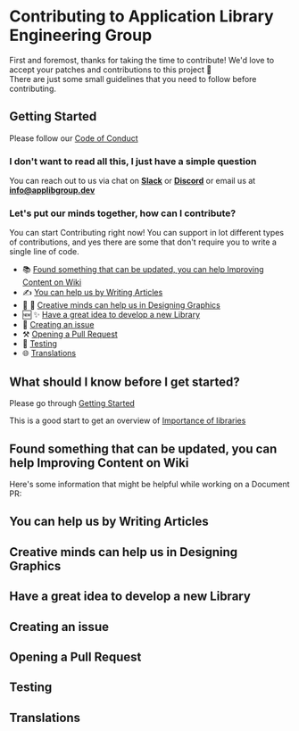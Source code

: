 # Contributing to Application Library Engineering Group

First and foremost, thanks for taking the time to contribute! We'd love to accept your patches and contributions to this project 🎉 <br>
There are just some small guidelines that you need to follow before contributing. 

## Getting Started
<!--Table of contents-->
Please follow our [Code of Conduct](https://github.com/applibgroup/applibgroup/wiki/Code-of-Conduct)

### I don't want to read all this, I just have a simple question
You can reach out to us via chat on **[Slack](https://join.slack.com/t/applibgroup/shared_invite/zt-n5yze4r7-xnwOeUv07Lw9rYMFHRSCjw)** or **[Discord](https://discord.gg/2fpxnwvSeF)** or email us at **info@applibgroup.dev**

### Let's put our minds together, how can I contribute?
You can start Contributing right now! You can support in lot different types of contributions, and yes there are some that don't require you to write a single line of code.
- 📚 [Found something that can be updated, you can help Improving Content on Wiki](https://github.com/applibgroup/applibgroup/edit/main/CONTRIBUTING.md#Improve-Content-on-Wiki)
- ✍️ [You can help us by Writing Articles](https://github.com/applibgroup/applibgroup/edit/main/CONTRIBUTING.md#Writing-Articles)
- 🎨 💄 [Creative minds can help us in Designing Graphics](https://github.com/applibgroup/applibgroup/edit/main/CONTRIBUTING.md#Design-Graphics)
- 🆕 ✨ [Have a great idea to develop a new Library](https://github.com/applibgroup/applibgroup/edit/main/CONTRIBUTING.md#New-Library)
- 🐛 [Creating an issue](https://github.com/applibgroup/applibgroup/edit/main/CONTRIBUTING.md#Issues)
- ⚒️ [Opening a Pull Request](https://github.com/applibgroup/applibgroup/edit/main/CONTRIBUTING.md#Pull-Requests)
- 🚨 [Testing](https://github.com/applibgroup/applibgroup/edit/main/CONTRIBUTING.md#Testing)
- 🌐 [Translations](https://github.com/applibgroup/applibgroup/edit/main/CONTRIBUTING.md#Translations)

## What should I know before I get started?
Please go through [Getting Started](https://github.com/applibgroup/applibgroup/wiki/Getting-Started)

This is a good start to get an overview of [Importance of libraries](https://github.com/applibgroup/applibgroup/wiki/Importance-of-libraries)



## Found something that can be updated, you can help Improving Content on Wiki
Here's some information that might be helpful while working on a Document PR:



## You can help us by Writing Articles



## Creative minds can help us in Designing Graphics



## Have a great idea to develop a new Library



## Creating an issue



## Opening a Pull Request



## Testing


## Translations
